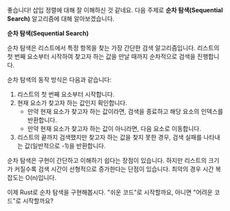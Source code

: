 좋습니다! 삽입 정렬에 대해 잘 이해하신 것 같네요. 다음 주제로 **순차 탐색(Sequential Search)** 알고리즘에 대해 알아보겠습니다.

**순차 탐색(Sequential Search)**

순차 탐색은 리스트에서 특정 항목을 찾는 가장 간단한 검색 알고리즘입니다. 리스트의 첫 번째 요소부터 시작하여 찾고자 하는 값을 만날 때까지 순차적으로 검색을 진행합니다.

순차 탐색의 동작 방식은 다음과 같습니다:

1. 리스트의 첫 번째 요소부터 시작합니다.
2. 현재 요소가 찾고자 하는 값인지 확인합니다.
   - 만약 현재 요소가 찾고자 하는 값이라면, 검색을 종료하고 해당 요소의 인덱스를 반환합니다.
   - 만약 현재 요소가 찾고자 하는 값이 아니라면, 다음 요소로 이동합니다.
3. 리스트의 끝까지 검색했지만 찾고자 하는 값을 찾지 못한 경우, 검색 실패를 나타내는 값(일반적으로 -1)을 반환합니다.

순차 탐색은 구현이 간단하고 이해하기 쉽다는 장점이 있습니다. 하지만 리스트의 크기가 커질수록 검색 시간이 선형적으로 증가한다는 단점이 있습니다. 최악의 경우 시간 복잡도는 O(n)입니다.

이제 Rust로 순차 탐색을 구현해봅시다. "쉬운 코드"로 시작할까요, 아니면 "어려운 코드"로 시작할까요?